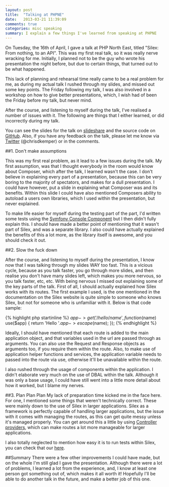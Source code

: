 ```yaml
---
layout: post
title:  "Talking at PHPNE"
date:   2013-03-21 11:39:09
comments: true
categories: misc speaking
summary: I explain a few things I've learned from speaking at PHPNE
---
```


On Tuesday, the 16th of April, I gave a talk at PHP North East, titled "Silex: From nothing, to an API". This was my first real talk, so it was really nerve wracking for me. Initially, I planned not to be the guy who wrote his presentation the night before, but due to certain things, that turned out to be what happened.

This lack of planning and rehearsal time really came to be a real problem for me, as during my actual talk I rushed through my slides, and missed out some key points. The Friday following my talk, I was also involved in a workshop on how to give better presentations, which, I wish had of been the Friday before my talk, but never mind.

After the course, and listening to myself during the talk, I've realised a number of issues with it. The following are things that I either learned, or did incorrectly during my talk.

You can see the slides for the talk on [slideshare](http://www.slideshare.net/chrisdkemper/silex-from-nothing-to-an-api) and the source code on [GitHub](https://github.com/chrisdkemper/PHPNE-Silex). Also, if you have any feedback on the talk, please let me know via [Twitter](http://twitter.com/chrisdkemper) (@chrisdkemper) or in the comments.

##1. Don't make assumptions

This was my first real problem, as it lead to a few issues during the talk. My first assumption, was that I thought everybody in the room would know about Composer, which after the talk, I learned wasn't the case. I don't believe in explaining every part of a presentation, because this can be very boring to the majority of spectators, and makes for a dull presentation. I could have however, put a slide in explaining what Composer was and its benefits. Within this slide I could have also mentioned Composers ability to autoload a users own libraries, which I used within the presentation, but never explained.

To make life easier for myself during the testing part of the part, I'd written some tests using the [Symfony Console Component](http://symfony.com/doc/2.0/components/console/introduction.html) but I then didn't fully explain this. I should have made a better point of mentioning that it wasn't part of Silex, and was a separate library. I also could have actually explained the benefits of this a lot more, as the library itself is awesome, and you should check it out.

##2. Slow the fuck down

After the course, and listening to myself during the presentation, I know now that I was talking through my slides WAY too fast. This is a vicious cycle, because as you talk faster, you go through more slides, and then realise you don't have many slides left, which makes you more nervous, so you talk faster, etc, etc. With being nervous I missed out explaining some of the key parts of the talk. First of all, I should actually explained how Silex works with its routes. The first example I used, is the one mentioned in the documentation on the Silex website is quite simple to someone who knows Silex, but not for someone who is unfamiliar with it. Below is that code sample:

{% highlight php startinline %}
$app->get('/hello/{name}', function($name) use($app) {
   	return 'Hello '.$app->escape($name);
});
{% endhighlight %}

Ideally, I should have mentioned that each route is added to the main application object, and that variables used in the url are passed through as arguments. You can also use the Request and Response objects as arguments too, if you require them within the route. Also, to make use of application helper functions and services, the application variable needs to passed into the route via use, otherwise it'll be unavailable within the route.

I also rushed through the usage of components within the application. I didn't elaborate very much on the use of DBAL within the talk. Although it was only a base usage, I could have still went into a little more detail about how it worked, but I blame my nerves.

##3. Plan Plan Plan
My lack of preparation time kicked me in the face here. For one, I mentioned some things that weren't technically correct. These were mainly down to the use of Silex in larger applications. Silex as a framework is perfectly capable of handling larger applications, but the issue with it comes with managing the routes, as this can get quite messy unless it's managed properly. You can get around this a little by using [Controller providers](http://silex.sensiolabs.org/doc/providers.html), which can make routes a lot more manageable for larger applications.

I also totally neglected to mention how easy it is to run tests within Silex, you can check that our [here](http://silex.sensiolabs.org/doc/testing.html).

##Summary
There were a few other improvements I could have made, but on the whole I'm still glad I gave the presentation. Although there were a lot of problems, I learned a lot from the experience, and, I know at least one person got something out of, which makes it all worth it! Hopefully I'll be able to do another talk in the future, and make a better job of this one.